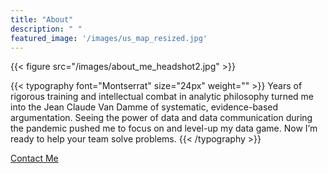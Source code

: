 ```yaml
---
title: "About"
description: " "
featured_image: '/images/us_map_resized.jpg'
---
```


{{< figure src="/images/about_me_headshot2.jpg" >}}


{{< typography font="Montserrat" size="24px" weight="" >}}
Years of rigorous training and intellectual combat in analytic philosophy turned me into the Jean Claude Van Damme of systematic, evidence-based argumentation. Seeing the power of data and data communication during the pandemic pushed me to focus on and level-up my data game. Now I’m ready to help your team solve problems.
{{< /typography >}}

[Contact Me](/resume_contact)

<!--/[analytic philosophy](https://en.wikipedia.org/wiki/Analytic_philosophy)/
